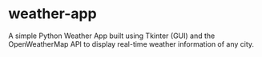 # weather-app
A simple Python Weather App built using Tkinter (GUI) and the OpenWeatherMap API to display real-time weather information of any city.
